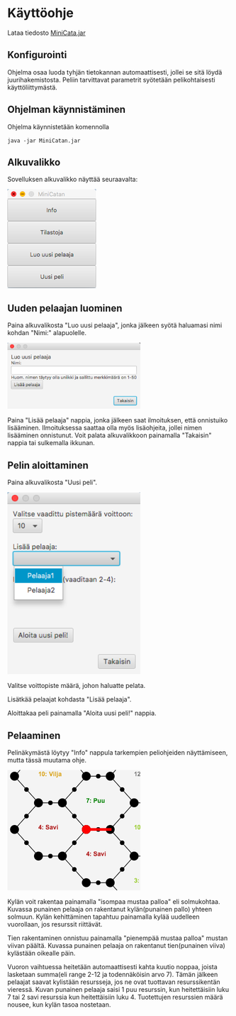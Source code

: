 # Käyttöohje

Lataa tiedosto [MiniCata.jar](https://github.com/014728019/otm-harjoitustyo/releases)

## Konfigurointi

Ohjelma osaa luoda tyhjän tietokannan automaattisesti, jollei se sitä löydä juurihakemistosta. Peliin tarvittavat parametrit syötetään pelikohtaisesti käyttöliittymästä.

## Ohjelman käynnistäminen

Ohjelma käynnistetään komennolla 

```
java -jar MiniCatan.jar
```

## Alkuvalikko

Sovelluksen alkuvalikko näyttää seuraavalta:

<img src="https://github.com/014728019/otm-harjoitustyo/blob/master/MiniCatan/dokumentointi/resurssit/alkuvalikko.png" width="200">

## Uuden pelaajan luominen

Paina alkuvalikosta "Luo uusi pelaaja", jonka jälkeen syötä haluamasi nimi kohdan "Nimi:" alapuolelle.

<img src="https://github.com/014728019/otm-harjoitustyo/blob/master/MiniCatan/dokumentointi/resurssit/uusipelaaja.png" width="300">

Paina "Lisää pelaaja" nappia, jonka jälkeen saat ilmoituksen, että onnistuiko lisääminen. Ilmoituksessa saattaa olla myös lisäohjeita, jollei nimen lisääminen onnistunut. Voit palata alkuvalikkoon painamalla "Takaisin" nappia tai sulkemalla ikkunan.

## Pelin aloittaminen

Paina alkuvalikosta "Uusi peli".

<img src="https://github.com/014728019/otm-harjoitustyo/blob/master/MiniCatan/dokumentointi/resurssit/pelinaloittaminen.png" width="300">

Valitse voittopiste määrä, johon haluatte pelata.

Lisätkää pelaajat kohdasta "Lisää pelaaja".

Aloittakaa peli painamalla "Aloita uusi peli!" nappia.

## Pelaaminen

Pelinäkymästä löytyy "Info" nappula tarkempien peliohjeiden näyttämiseen, mutta tässä muutama ohje.

<img src="https://github.com/014728019/otm-harjoitustyo/blob/master/MiniCatan/dokumentointi/resurssit/solmujatie.png" width="300">

Kylän voit rakentaa painamalla "isompaa mustaa palloa" eli solmukohtaa. Kuvassa punainen pelaaja on rakentanut kylän(punainen pallo) yhteen solmuun. Kylän kehittäminen tapahtuu painamalla kylää uudelleen vuorollaan, jos resurssit riittävät.

Tien rakentaminen onnistuu painamalla "pienempää mustaa palloa" mustan viivan päältä. Kuvassa punainen pelaaja on rakentanut tien(punainen viiva) kylästään oikealle päin.

Vuoron vaihtuessa heitetään automaattisesti kahta kuutio noppaa, joista lasketaan summa(eli range 2-12 ja todennäköisin arvo 7). Tämän jälkeen pelaajat saavat kylistään resursseja, jos ne ovat tuottavan resurssikentän vieressä. Kuvan punainen pelaaja saisi 1 puu resurssin, kun heitettäisiin luku 7 tai 2 savi resurssia kun heitettäisiin luku 4. Tuotettujen resurssien määrä nousee, kun kylän tasoa nostetaan.
